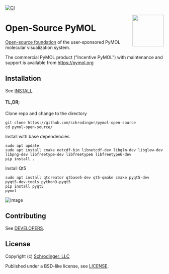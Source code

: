 [![CI](https://github.com/schrodinger/pymol-open-source/workflows/CI/badge.svg)](https://github.com/schrodinger/pymol-open-source/actions)

<img src="./data/pymol/icons/icon2.svg" height="100" align="right" />

# Open-Source PyMOL

[Open-source foundation](https://pymol.org/#opensource) of the user-sponsored PyMOL molecular visualization system.

The commercial PyMOL product ("Incentive PyMOL") with maintenance and support is available from https://pymol.org

## Installation

See [INSTALL](INSTALL).

#### TL,DR;

Clone repo and change to the directory
```
git clone https://github.com/schrodinger/pymol-open-source
cd pymol-open-source/
```

Install with base dependencies
```
sudo apt update
sudo apt install cmake netcdf-bin libnetcdf-dev libglm-dev libglew-dev libpng-dev libfreetype-dev libfreetype6 libfreetype6-dev
pip install .
```

Install Qt5
```
sudo apt install qtcreator qtbase5-dev qt5-qmake cmake pyqt5-dev pyqt5-dev-tools python3-pyqt5
pip install pyqt5
pymol
```
![image](https://github.com/user-attachments/assets/b9388abb-d525-4ced-87fd-6396d1f44152)

## Contributing

See [DEVELOPERS](DEVELOPERS).

## License

Copyright (c) [Schrodinger, LLC](https://www.schrodinger.com/)

Published under a BSD-like license, see [LICENSE](LICENSE).
